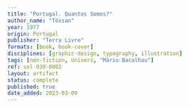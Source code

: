 ```yaml
---
title: "Portugal. Quantos Somos?"
author_name: "Tóssan"
year: 1977
origin: Portugal
publisher: "Terra Livre"
formats: [book, book-cover]
disciplines: [graphic-design, typography, illustration]
tags: [non-fiction, Univers, "Mário Bacalhau"]
ref: sol-030-0002
layout: artifact
status: complete
published: true
date_added: 2023-03-09
---
```

